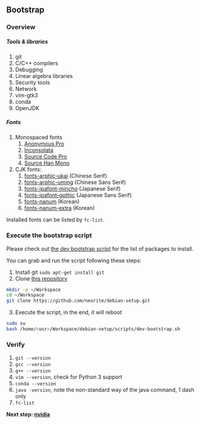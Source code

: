 ## Bootstrap

### Overview

##### Tools & libraries

1. git
2. C/C++ compilers
3. Debugging
4. Linear algebra libraries
5. Security tools
6. Network
7. vim-gtk3
8. conda
9. OpenJDK

##### Fonts

1. Monospaced fonts
    1. [Anonymous Pro](https://packages.debian.org/bullseye/fonts/ttf-anonymous-pro)
    2. [Inconsolata](https://packages.debian.org/bullseye/fonts-inconsolata)
    3. [Source Code Pro](https://github.com/adobe-fonts/source-code-pro)
    4. [Source Han Mono](https://github.com/adobe-fonts/source-han-mono)
2. CJK fonts:
    1. [fonts-arphic-ukai](https://packages.debian.org/bullseye/fonts-arphic-ukai) (Chinese Serif)
    2. [fonts-arphic-uming](https://packages.debian.org/bullseye/fonts-arphic-uming) (Chinese Sans Serif)
    3. [fonts-ipafont-mincho](https://packages.debian.org/bullseye/fonts-ipafont-mincho) (Japanese Serif)
    4. [fonts-ipafont-gothic](https://packages.debian.org/bullseye/fonts-ipafont-gothic) (Japanese Sans Serif)
    5. [fonts-nanum](https://packages.debian.org/bullseye/fonts-nanum) (Korean)
    6. [fonts-nanum-extra](https://packages.debian.org/bullseye/fonts-nanum-extra) (Korean)

Installed fonts can be listed by `fc-list`. 

### Execute the bootstrap script

Please check out [the dev bootstrap script](https://github.com/neurite/debian-setup/blob/master/scripts/dev-bootstrap.sh) for the list of packages to install.

You can grab and run the script following these steps:

1. Install git `sudo apt-get install git`
2. Clone [this repository](https://github.com/neurite/debian-setup.git)
```bash
mkdir -p ~/Workspace
cd ~/Workspace
git clone https://github.com/neurite/debian-setup.git
```
3. Execute the script, in the end, it will reboot
```bash
sudo su
bash /home/<usr>/Workspace/debian-setup/scripts/dev-bootstrap.sh
```

### Verify

1. `git --version`
2. `gcc --version`
3. `g++ --version`
4. `vim --version`, check for Python 3 support
5. `conda --version`
6. `java -version`, note the non-standard way of the java command, 1 dash only
7. `fc-list`

**Next step: [nvidia](0302-nvidia.md)**
